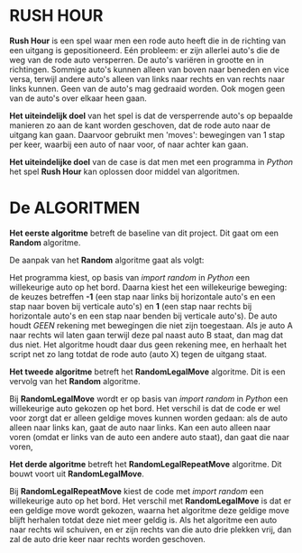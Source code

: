 # RUSH HOUR


**Rush Hour** is een spel waar men een rode auto heeft die in de richting van een uitgang is gepositioneerd. Eén probleem: er zijn allerlei auto's die de weg van de rode auto versperren. De auto's variëren in grootte en in richtingen. Sommige auto's kunnen alleen van boven naar beneden en vice versa, terwijl andere auto's alleen van links naar rechts en van rechts naar links kunnen. Geen van de auto's mag gedraaid worden. Ook mogen geen van de auto's over elkaar heen gaan.

**Het uiteindelijk doel** van het spel is dat de versperrende auto's op bepaalde manieren zo aan de kant worden geschoven, dat de rode auto naar de uitgang kan gaan. Daarvoor gebruikt men 'moves': bewegingen van 1 stap per keer, waarbij een auto of naar voor, of naar achter kan gaan.

**Het uiteindelijke doel** van de case is dat men met een programma in *Python* het spel **Rush Hour** kan oplossen door middel van algoritmen.

# De ALGORITMEN

**Het eerste algoritme** betreft de baseline van dit project. Dit gaat om een **Random** algoritme.

De aanpak van het **Random** algoritme gaat als volgt:

Het programma kiest, op basis van *import random* in *Python* een willekeurige auto op het bord. Daarna kiest het een willekeurige beweging: de keuzes betreffen **-1** (een stap naar links bij horizontale auto's en een stap naar boven bij verticale auto's) en **1** (een stap naar rechts bij horizontale auto's en een stap naar benden bij verticale auto's). De auto houdt *GEEN* rekening met bewegingen die niet zijn toegestaan. Als je auto A naar rechts wil laten gaan terwijl deze pal naast auto B staat, dan mag dat dus niet. Het algoritme houdt daar dus geen rekening mee, en herhaalt het script net zo lang totdat de rode auto (auto X) tegen de uitgang staat.

**Het tweede algoritme** betreft het **RandomLegalMove** algoritme. Dit is een vervolg van het **Random** algoritme.

Bij **RandomLegalMove** wordt er op basis van *import random* in *Python* een willekeurige auto gekozen op het bord. Het verschil is dat de code er wel voor zorgt dat er alleen geldige moves kunnen worden gedaan: als de auto alleen naar links kan, gaat de auto naar links. Kan een auto alleen naar voren (omdat er links van de auto een andere auto staat), dan gaat die naar voren,

**Het derde algoritme** betreft het **RandomLegalRepeatMove** algoritme. Dit bouwt voort uit **RandomLegalMove**.

Bij **RandomLegalRepeatMove** kiest de code met *import random* een willekeurige auto op het bord. Het verschil met **RandomLegalMove** is dat er een geldige move wordt gekozen, waarna het algoritme deze geldige move blijft herhalen totdat deze niet meer geldig is. Als het algoritme een auto naar rechts wil schuiven, en er zijn rechts van die auto drie plekken vrij, dan zal de auto drie keer naar rechts worden geschoven.